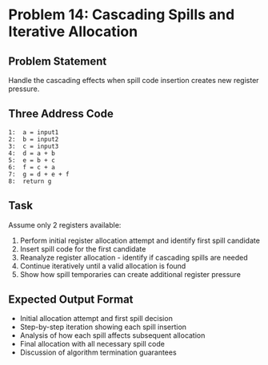 # Problem 14: Cascading Spills and Iterative Allocation

## Problem Statement
Handle the cascading effects when spill code insertion creates new register pressure.

## Three Address Code
```
1:  a = input1
2:  b = input2
3:  c = input3
4:  d = a + b
5:  e = b + c
6:  f = c + a
7:  g = d + e + f
8:  return g
```

## Task
Assume only 2 registers available:

1. Perform initial register allocation attempt and identify first spill candidate
2. Insert spill code for the first candidate
3. Reanalyze register allocation - identify if cascading spills are needed
4. Continue iteratively until a valid allocation is found
5. Show how spill temporaries can create additional register pressure

## Expected Output Format
- Initial allocation attempt and first spill decision
- Step-by-step iteration showing each spill insertion
- Analysis of how each spill affects subsequent allocation
- Final allocation with all necessary spill code
- Discussion of algorithm termination guarantees